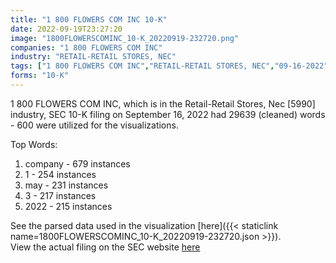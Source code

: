 ```yaml
---
title: "1 800 FLOWERS COM INC 10-K"
date: 2022-09-19T23:27:20
image: "1800FLOWERSCOMINC_10-K_20220919-232720.png"
companies: "1 800 FLOWERS COM INC"
industry: "RETAIL-RETAIL STORES, NEC"
tags: ["1 800 FLOWERS COM INC","RETAIL-RETAIL STORES, NEC","09-16-2022","10-K"]
forms: "10-K"
---
```

1 800 FLOWERS COM INC, which is in the Retail-Retail Stores, Nec [5990] industry, SEC 10-K filing on September 16, 2022 had 29639 (cleaned) words - 600 were utilized for the visualizations.

Top Words:
1. company - 679 instances
2. 1 - 254 instances
3. may - 231 instances
4. 3 - 217 instances
5. 2022 - 215 instances


See the parsed data used in the visualization [here]({{< staticlink name=1800FLOWERSCOMINC_10-K_20220919-232720.json >}}).  
View the actual filing on the SEC website [here](https://www.sec.gov/Archives/edgar/data/1084869/0001437749-22-022580.txt)